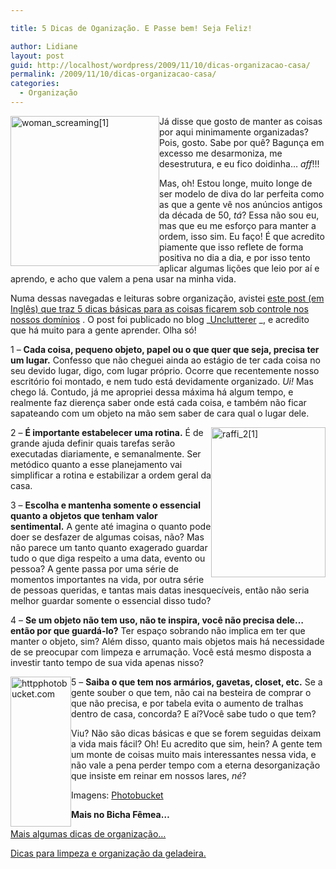 ```yaml
---

title: 5 Dicas de Oganização. E Passe bem! Seja Feliz!

author: Lidiane
layout: post
guid: http://localhost/wordpress/2009/11/10/dicas-organizacao-casa/
permalink: /2009/11/10/dicas-organizacao-casa/
categories:
  - Organização
---
```

[<img style="display: inline; margin-left: 0; margin-right: 0; border-width: 0;" title="woman_screaming[1]" src="http://www.trololodemulher.com.br/blog/wp-content/uploads/2009/11/woman_screaming1_thumb.jpg" border="0" alt="woman_screaming[1]" width="238" height="240" align="left" />](http://www.trololodemulher.com.br/blog/wp-content/uploads/2009/11/woman_screaming1.jpg) Já disse que gosto de manter as coisas por aqui minimamente organizadas? Pois, gosto. Sabe por quê? Bagunça em excesso me desarmoniza, me desestrutura, e eu fico doidinha… _aff_!!!

Mas, oh! Estou longe, muito longe de ser modelo de diva do lar perfeita como as que a gente vê nos anúncios antigos da década de 50, _tá_? Essa não sou eu, mas que eu me esforço para manter a ordem, isso sim. Eu faço! É que acredito piamente que isso reflete de forma positiva no dia a dia, e por isso tento aplicar algumas lições que leio por aí e aprendo, e acho que valem a pena usar na minha vida.

Numa dessas navegadas e leituras sobre organização, avistei [este post (em Inglês) que traz 5 dicas básicas para as coisas ficarem sob controle nos nossos domínios](http://unclutterer.com/2008/10/22/five-classic-clutter-busting-strategies/) . O post foi publicado no blog _[Unclutterer](http://unclutterer.com/) _, e acredito que há muito para a gente aprender. Olha só!

1 – **Cada coisa, pequeno objeto, papel ou o que quer que seja, precisa ter um lugar.** Confesso que não cheguei ainda ao estágio de ter cada coisa no seu devido lugar, digo, com lugar próprio. Ocorre que recentemente nosso escritório foi montado, e nem tudo está devidamente organizado. _Ui!_ Mas chego lá. Contudo, já me apropriei dessa máxima há algum tempo, e realmente faz dierença saber onde está cada coisa, e também não ficar sapateando com um objeto na mão sem saber de cara qual o lugar dele.

[<img style="display: inline; margin-left: 0; margin-right: 0; border-width: 0;" title="raffi_2[1]" src="http://www.trololodemulher.com.br/blog/wp-content/uploads/2009/11/raffi_21_thumb.jpg" border="0" alt="raffi_2[1]" width="183" height="240" align="right" />](http://www.trololodemulher.com.br/blog/wp-content/uploads/2009/11/raffi_21.jpg) 2 – **É importante estabelecer uma rotina.** É de grande ajuda definir quais tarefas serão executadas diariamente, e semanalmente. Ser metódico quanto a esse planejamento vai simplificar a rotina e estabilizar a ordem geral da casa.

3 – **Escolha e mantenha somente o essencial quanto a objetos que tenham valor sentimental.** A gente até imagina o quanto pode doer se desfazer de algumas coisas, não? Mas não parece um tanto quanto exagerado guardar tudo o que diga respeito a uma data, evento ou pessoa? A gente passa por uma série de momentos importantes na vida, por outra série de pessoas queridas, e tantas mais datas inesquecíveis, então não seria melhor guardar somente o essencial disso tudo?

4 – **Se um objeto não tem uso, não te inspira, você não precisa dele… então por que guardá-lo?** Ter espaço sobrando não implica em ter que manter o objeto, sim? Além disso, quanto mais objetos mais há necessidade de se preocupar com limpeza e arrumação. Você está mesmo disposta a investir tanto tempo de sua vida apenas nisso?

[<img style="display: inline; margin-left: 0; margin-right: 0; border-width: 0;" title="httpphotobucket.com" src="http://www.trololodemulher.com.br/blog/wp-content/uploads/2009/11/httpphotobucket-com_thumb.jpg" border="0" alt="httpphotobucket.com" width="97" height="240" align="left" />](http://www.trololodemulher.com.br/blog/wp-content/uploads/2009/11/httpphotobucket-com.jpg) 5 – **Saiba o que tem nos armários, gavetas, closet, etc.** Se a gente souber o que tem, não cai na besteira de comprar o que não precisa, e por tabela evita o aumento de tralhas dentro de casa, concorda? E aí?Você sabe tudo o que tem?

Viu? Não são dicas básicas e que se forem seguidas deixam a vida mais fácil? Oh! Eu acredito que sim, hein? A gente tem um monte de coisas muito mais interessantes nessa vida, e não vale a pena perder tempo com a eterna desorganização que insiste em reinar em nossos lares, _né_?

Imagens: [Photobucket](http://photobucket.com/) 

**Mais no Bicha Fêmea…**

[Mais algumas dicas de organização…](http://www.trololodemulher.com.br/2009/05/04/mais-algumas-dicas-de-organizao/)

[Dicas para limpeza e organização da geladeira.](http://www.trololodemulher.com.br/2009/04/21/dicas-para-limpeza-e-organizao-da-geladeira-2/)